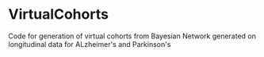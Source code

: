 # VirtualCohorts
Code for generation of virtual cohorts from Bayesian Network generated on longitudinal data for ALzheimer's and Parkinson's
